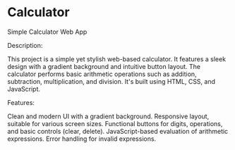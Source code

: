# Calculator

Simple Calculator Web App

Description:

This project is a simple yet stylish web-based calculator. It features a sleek design with a gradient background and intuitive button layout. The calculator performs basic arithmetic operations such as addition, subtraction, multiplication, and division. It's built using HTML, CSS, and JavaScript.

Features:

Clean and modern UI with a gradient background.
Responsive layout, suitable for various screen sizes.
Functional buttons for digits, operations, and basic controls (clear, delete).
JavaScript-based evaluation of arithmetic expressions.
Error handling for invalid expressions.
